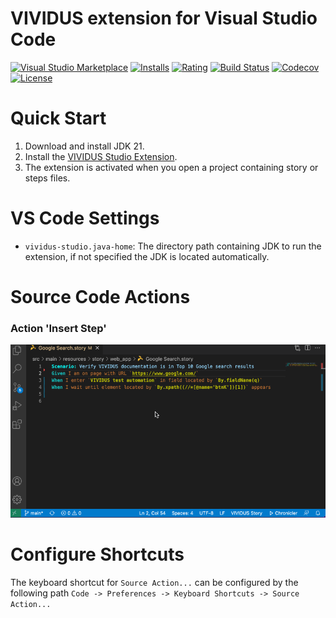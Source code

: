 VIVIDUS extension for Visual Studio Code
==========================

[![Visual Studio Marketplace](https://img.shields.io/visual-studio-marketplace/v/vividus.vividus-studio?label=VS%20Marketplace&logo=visual-studio-code)](https://marketplace.visualstudio.com/items?itemName=vividus.vividus-studio)
[![Installs](https://img.shields.io/visual-studio-marketplace/i/vividus.vividus-studio?logo=visual-studio-code)](https://marketplace.visualstudio.com/items?itemName=vividus.vividus-studio)
[![Rating](https://img.shields.io/visual-studio-marketplace/r/vividus.vividus-studio?logo=visual-studio-code)](https://marketplace.visualstudio.com/items?itemName=vividus.vividus-studio)
[![Build Status](https://img.shields.io/github/actions/workflow/status/vividus-framework/vividus-studio/build.yml?branch=master&logo=github)](https://github.com/vividus-framework/vividus-studio/actions?query=workflow:build)
[![Codecov](https://codecov.io/gh/vividus-framework/vividus-studio/branch/master/graph/badge.svg)](https://codecov.io/gh/vividus-framework/vividus-studio)
[![License](https://img.shields.io/github/license/vividus-framework/vividus-studio?logo=eclipse)](https://github.com/vividus-framework/vividus-studio/blob/master/LICENSE)

Quick Start
============

1. Download and install JDK 21.
2. Install the [VIVIDUS Studio Extension](https://marketplace.visualstudio.com/items?itemName=vividus.vividus-studio).
3. The extension is activated when you open a project containing story or steps files.

VS Code Settings
==========================

* `vividus-studio.java-home`: The directory path containing JDK to run the extension, if not specified the JDK is located automatically.

Source Code Actions
==========================

### Action 'Insert Step'

![Insert Step Example](./images/insert-step-action.gif)

Configure Shortcuts
==========================

The keyboard shortcut for `Source Action...` can be configured by the following path `Code -> Preferences -> Keyboard Shortcuts -> Source Action...`
